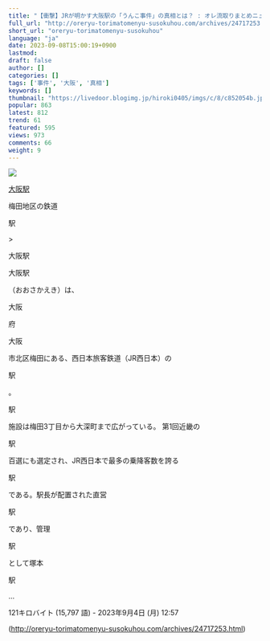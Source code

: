 ```yaml
---
title: "【衝撃】JRが明かす大阪駅の「うんこ事件」の真相とは？ : オレ流取りまとめニュース速報"
full_url: "http://oreryu-torimatomenyu-susokuhou.com/archives/24717253.html"
short_url: "oreryu-torimatomenyu-susokuhou"
language: "ja"
date: 2023-09-08T15:00:19+0900
lastmod: 
draft: false
author: []
categories: []
tags: ['事件', '大阪', '真相']
keywords: []
thumbnail: "https://livedoor.blogimg.jp/hiroki0405/imgs/c/8/c852054b.jpg"
popular: 863
latest: 812
trend: 61
featured: 595
views: 973
comments: 66
weight: 9
---
```


![](https://livedoor.blogimg.jp/hiroki0405/imgs/c/8/c852054b.jpg)

<div><a title='大阪駅' href='https://ja.wikipedia.org/wiki/%E5%A4%A7%E9%98%AA%E9%A7%85' target='_blank'><p>大阪駅</p></a> <p class='searchresult'>梅田地区の鉄道<p>駅</p> > <p>大阪駅</p> <p>大阪駅</p>（おおさかえき）は、<p>大阪</p>府<p>大阪</p>市北区梅田にある、西日本旅客鉄道（JR西日本）の<p>駅</p>。<p>駅</p>施設は梅田3丁目から大深町まで広がっている。 第1回近畿の<p>駅</p>百選にも選定され、JR西日本で最多の乗降客数を誇る<p>駅</p>である。駅長が配置された直営<p>駅</p>であり、管理<p>駅</p>として塚本<p>駅</p>…</p> <p class='mw-search-result-data'>121キロバイト (15,797 語) - 2023年9月4日 (月) 12:57</p></div>

(http://oreryu-torimatomenyu-susokuhou.com/archives/24717253.html)
